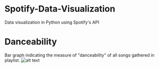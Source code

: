 # Spotify-Data-Visualization
Data visualization in Python using Spotify's API

# Danceability 
Bar graph indicating the measure of "danceability" of all songs gathered in playlist.
![alt text](https://github.com/harshnoiise/Spotify-Data-Visualization/results/danceability.jpg)
